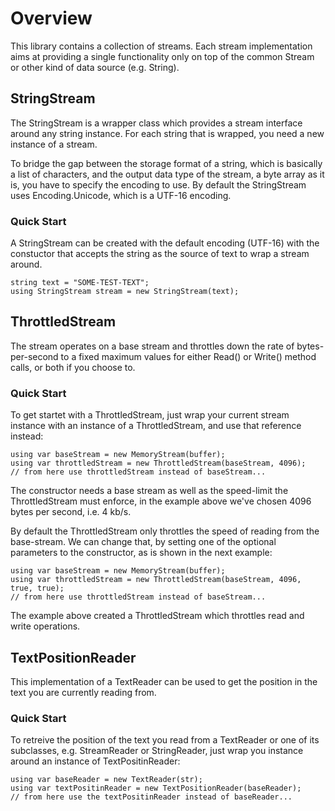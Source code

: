 
# Overview

This library contains a collection of streams. Each stream implementation
aims at providing a single functionality only on top of the common Stream
or other kind of data source (e.g. String).



## StringStream

The StringStream is a wrapper class which provides a stream interface around
any string instance. For each string that is wrapped, you need a new instance
of a stream.

To bridge the gap between the storage format of a string, which is basically
a list of characters, and the output data type of the stream, a byte array
as it is, you have to specify the encoding to use. By default the StringStream
uses Encoding.Unicode, which is a UTF-16 encoding.

### Quick Start

A StringStream can be created with the default encoding (UTF-16) with the
constuctor that accepts the string as the source of text to wrap a stream
around.

```
string text = "SOME-TEST-TEXT";
using StringStream stream = new StringStream(text);
```


## ThrottledStream

The stream operates on a base stream and throttles down the rate of
bytes-per-second to a fixed maximum values for either Read() or Write()
method calls, or both if you choose to.

### Quick Start

To get startet with a ThrottledStream, just wrap your current stream
instance with an instance of a ThrottledStream, and use that reference
instead:

```
using var baseStream = new MemoryStream(buffer);
using var throttledStream = new ThrottledStream(baseStream, 4096);
// from here use throttledStream instead of baseStream...
```

The constructor needs a base stream as well as the speed-limit the
ThrottledStream must enforce, in the example above we've chosen 4096
bytes per second, i.e. 4 kb/s.

By default the ThrottledStream only throttles the speed of reading
from the base-stream. We can change that, by setting one of the optional
parameters to the constructor, as is shown in the next example:

```
using var baseStream = new MemoryStream(buffer);
using var throttledStream = new ThrottledStream(baseStream, 4096, true, true);
// from here use throttledStream instead of baseStream...
```

The example above created a ThrottledStream which throttles read and
write operations.


## TextPositionReader

This implementation of a TextReader can be used to get the position in the
text you are currently reading from.

### Quick Start

To retreive the position of the text you read from a TextReader or one of
its subclasses, e.g. StreamReader or StringReader, just wrap you instance
around an instance of TextPositinReader:

```
using var baseReader = new TextReader(str);
using var textPositinReader = new TextPositionReader(baseReader);
// from here use the textPositinReader instead of baseReader...
```
